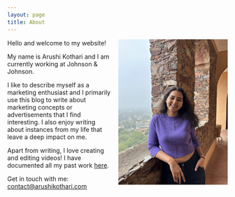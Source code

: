 ```yaml
---
layout: page
title: About
---
```


<img style="width:250px;margin-left:15px;float:right;" src="/assets/images/me4.jpg" />

Hello and welcome to my website!

My name is Arushi Kothari and I am currently working at Johnson & Johnson.

I like to describe myself as a marketing enthusiast and I primarily use this blog to write about marketing concepts or advertisements that I find interesting. I also enjoy writing about instances from my life that leave a deep impact on me.

Apart from writing, I love creating and editing videos! I have documented all my past work <a href="/my-work/"> here</a>.

Get in touch with me: contact@arushikothari.com

<a href="https://www.linkedin.com/in/arushi-kothari-859a9b194/"><i class="fa fa-linkedin w3-hover-opacity" style="padding-left:relative;"></i></a>